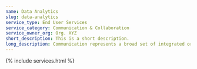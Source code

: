 ```yaml
---
name: Data Analytics 
slug: data-analytics
service_type: End User Services
service_category: Communication & Collaboration
service_owner_org: Org. XYZ
short_description: This is a short description.
long_description: Communication represents a broad set of integrated or individual services that enable users to communicate with other users, partners or customers. This communication may occur via electronic mail, calendaring, messaging, social communities, audio conferencing, video conferencing and voice calls. More robust, unified messaging service offerings provide file transfer, file sync and share, embedded images, clickable hyperlinks, Voice over IP (VoIP) and video chat.
---
```


{% include services.html %}